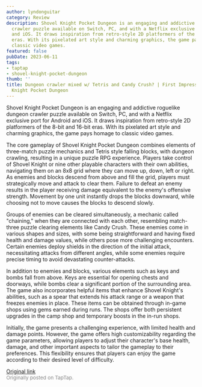 ```yaml
---
author: lyndonguitar
category: Review
description: Shovel Knight Pocket Dungeon is an engaging and addictive roguelike dungeon
  crawler puzzle available on Switch, PC, and with a Netflix exclusive port for Android
  and iOS. It draws inspiration from retro-style 2D platformers of the 8-bit and 16-bit
  eras. With its pixelated art style and charming graphics, the game pays homage to
  classic video games.
featured: false
pubDate: 2023-06-11
tags:
- taptap
- shovel-knight-pocket-dungeon
thumb: ''
title: Dungeon crawler mixed w/ Tetris and Candy Crush? | First Impressions - Shovel
  Knight Pocket Dungeon
---
```


Shovel Knight Pocket Dungeon is an engaging and addictive roguelike dungeon crawler puzzle available on Switch, PC, and with a Netflix exclusive port for Android and iOS. It draws inspiration from retro-style 2D platformers of the 8-bit and 16-bit eras. With its pixelated art style and charming graphics, the game pays homage to classic video games.

The core gameplay of Shovel Knight Pocket Dungeon combines elements of three-match puzzle mechanics and Tetris style falling blocks, with dungeon crawling, resulting in a unique puzzle RPG experience. Players take control of Shovel Knight or nine other playable characters with their own abilities, navigating them on an 8x8 grid where they can move up, down, left or right. As enemies and blocks descend from above and fill the grid, players must strategically move and attack to clear them. Failure to defeat an enemy results in the player receiving damage equivalent to the enemy's offensive strength. Movement by one unit instantly drops the blocks downward, while choosing not to move causes the blocks to descend slowly.

Groups of enemies can be cleared simultaneously, a mechanic called "chaining," when they are connected with each other, resembling match-three puzzle clearing elements like Candy Crush. These enemies come in various shapes and sizes, with some being straightforward and having fixed health and damage values, while others pose more challenging encounters. Certain enemies deploy shields in the direction of the initial attack, necessitating attacks from different angles, while some enemies require precise timing to avoid devastating counter-attacks.

In addition to enemies and blocks, various elements such as keys and bombs fall from above. Keys are essential for opening chests and doorways, while bombs clear a significant portion of the surrounding area. The game also incorporates helpful items that enhance Shovel Knight's abilities, such as a spear that extends his attack range or a weapon that freezes enemies in place. These items can be obtained through in-game shops using gems earned during runs. The shops offer both persistent upgrades in the camp shop and temporary boosts in the in-run shops.

Initially, the game presents a challenging experience, with limited health and damage points. However, the game offers high customizability regarding the game parameters, allowing players to adjust their character's base health, damage, and other important aspects to tailor the gameplay to their preferences. This flexibility ensures that players can enjoy the game according to their desired level of difficulty.

[Original link](https://www.taptap.io/post/5799621)<br><span style="font-size: 0.95em; color: #888;">Originally posted on TapTap.</span>